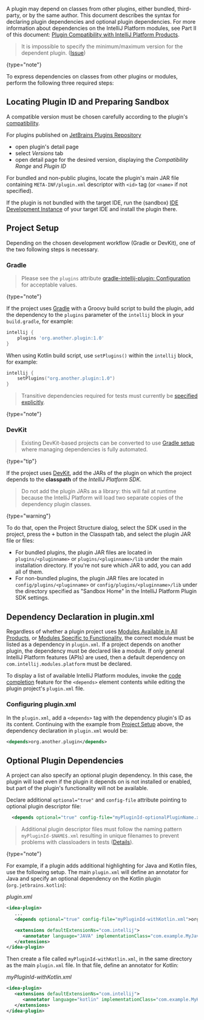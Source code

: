 [//]: # (title: Plugin Dependencies)

<!-- Copyright 2000-2020 JetBrains s.r.o. and other contributors. Use of this source code is governed by the Apache 2.0 license that can be found in the LICENSE file. -->

A plugin may depend on classes from other plugins, either bundled, third-party, or by the same author.
This document describes the syntax for declaring plugin dependencies and optional plugin dependencies.
For more information about dependencies on the IntelliJ Platform modules, see Part II of this document: [Plugin Compatibility with IntelliJ Platform Products](plugin_compatibility.md).

 >  It is impossible to specify the minimum/maximum version for the dependent plugin. ([Issue](https://youtrack.jetbrains.com/issue/IDEABKL-7906))
 >
 {type="note"}

To express dependencies on classes from other plugins or modules, perform the following three required steps:

## Locating Plugin ID and Preparing Sandbox
A compatible version must be chosen carefully according to the plugin's [compatibility](build_number_ranges.md). 

For plugins published on [JetBrains Plugins Repository](https://plugins.jetbrains.com)
- open plugin's detail page
- select _Versions_ tab
- open detail page for the desired version, displaying the _Compatibility Range_ and _Plugin ID_

For bundled and non-public plugins, locate the plugin's main JAR file containing `META-INF/plugin.xml` descriptor with `<id>` tag (or `<name>` if not specified).

If the plugin is not bundled with the target IDE, run the (sandbox) [IDE Development Instance](ide_development_instance.md) of your target IDE and install the plugin there.

## Project Setup
Depending on the chosen development workflow (Gradle or DevKit), one of the two following steps is necessary.

### Gradle
 >  Please see the `plugins` attribute [gradle-intellij-plugin: Configuration](https://github.com/JetBrains/gradle-intellij-plugin#configuration) for acceptable values.
 >
 {type="note"}

If the project uses [Gradle](gradle_build_system.md) with a Groovy build script to build the plugin, add the dependency to the `plugins` parameter of the `intellij` block in your `build.gradle`, for example:

```groovy
intellij {
    plugins 'org.another.plugin:1.0'
}
```

When using Kotlin build script, use `setPlugins()` within the `intellij` block, for example:

```kotlin
intellij {
    setPlugins("org.another.plugin:1.0")
}
```

 >  Transitive dependencies required for tests must currently be [specified explicitly](https://github.com/JetBrains/gradle-intellij-plugin/issues/38).
 >
 {type="note"}

### DevKit
 >  Existing DevKit-based projects can be converted to use [Gradle setup](gradle_prerequisites.md#adding-gradle-support-to-an-existing-devkit-based-intellij-platform-plugin) where managing dependencies is fully automated.
 >
 {type="tip"}

If the project uses [DevKit](using_dev_kit.md), add the JARs of the plugin on which the project depends to the **classpath** of the *IntelliJ Platform SDK*.

 >  Do not add the plugin JARs as a library: this will fail at runtime because the IntelliJ Platform will load two separate copies of the dependency plugin classes.
 >
 {type="warning"}

To do that, open the Project Structure dialog, select the SDK used in the project, press the <kbd>+</kbd> button in the Classpath tab, and select the plugin JAR file or files:
* For bundled plugins, the plugin JAR files are located in `plugins/<pluginname>` or `plugins/<pluginname>/lib` under the main installation directory.
  If you're not sure which JAR to add, you can add all of them.
* For non-bundled plugins, the plugin JAR files are located in `config/plugins/<pluginname>` or `config/plugins/<pluginname>/lib` under the directory specified as "Sandbox Home" in the IntelliJ Platform Plugin SDK settings.

## Dependency Declaration in plugin.xml
Regardless of whether a plugin project uses [Modules Available in All Products](plugin_compatibility.md#modules-available-in-all-products), or [Modules Specific to Functionality](plugin_compatibility.md#modules-specific-to-functionality), the correct module must be listed as a dependency in `plugin.xml`.
If a project depends on another plugin, the dependency must be declared like a module.
If only general IntelliJ Platform features (APIs) are used, then a default dependency on `com.intellij.modules.platform` must be declared.

To display a list of available IntelliJ Platform modules, invoke the [code completion](https://www.jetbrains.com/help/idea/auto-completing-code.html#4eac28ba) feature for the `<depends>` element contents while editing the plugin project's `plugin.xml` file.

### Configuring plugin.xml
In the `plugin.xml`, add a `<depends>` tag with the dependency plugin's ID as its content.
Continuing with the example from [Project Setup](#project-setup) above, the dependency declaration in `plugin.xml` would be:

```xml
<depends>org.another.plugin</depends>
```

## Optional Plugin Dependencies
A project can also specify an optional plugin dependency.
In this case, the plugin will load even if the plugin it depends on is not installed or enabled, but part of the plugin's functionality will not be available.

Declare additional `optional="true"` and `config-file` attribute pointing to optional plugin descriptor file:

```xml
  <depends optional="true" config-file="myPluginId-optionalPluginName.xml">dependency.plugin.id</depends> 
```
                                                                         
 >  Additional plugin descriptor files must follow the naming pattern `myPluginId-$NAME$.xml` resulting in unique filenames to prevent problems with classloaders in tests ([Details](https://youtrack.jetbrains.com/issue/IDEA-205964)).
 >
 {type="note"}

For example, if a plugin adds additional highlighting for Java and Kotlin files, use the following setup.
The main `plugin.xml` will define an annotator for Java and specify an optional dependency on the Kotlin plugin (`org.jetbrains.kotlin`):

_plugin.xml_

```xml
<idea-plugin>
   ...
   <depends optional="true" config-file="myPluginId-withKotlin.xml">org.jetbrains.kotlin</depends>

   <extensions defaultExtensionNs="com.intellij">
      <annotator language="JAVA" implementationClass="com.example.MyJavaAnnotator"/>
   </extensions>
</idea-plugin>
```

Then create a file called `myPluginId-withKotlin.xml`, in the same directory as the main `plugin.xml` file.
In that file, define an annotator for Kotlin:

_myPluginId-withKotlin.xml_

```xml
<idea-plugin>
   <extensions defaultExtensionNs="com.intellij">
      <annotator language="kotlin" implementationClass="com.example.MyKotlinAnnotator"/>
   </extensions>
</idea-plugin>
```